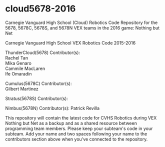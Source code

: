 # cloud5678-2016

Carnegie Vanguard High School (Cloud) Robotics Code Repository for the 5678, 5678C, 5678S, and 5678N VEX teams in the 2016 game: Nothing but Net

Carnegie Vanguard High School VEX Robotics Code 2015-2016

ThunderCloud(5678) Contributor(s):  
Rachel Tan  
Mika Genaro  
Cammile MacLaren  
Ife Omaradin  

Cumulus(5678C) Contributor(s):  
Gilbert Martinez  

Stratus(5678S) Contributor(s): 
 
Nimbus(5678N) Contributor(s): 
Patrick Revilla  
 

This repository will contain the latest code for CVHS Robotics during VEX Nothing but Net as a backup and as a shared resource between programming team members. Please keep your subteam's code in your subteam. Add your name and two spaces following your name to the contributors section above when you've connected to the repository.

